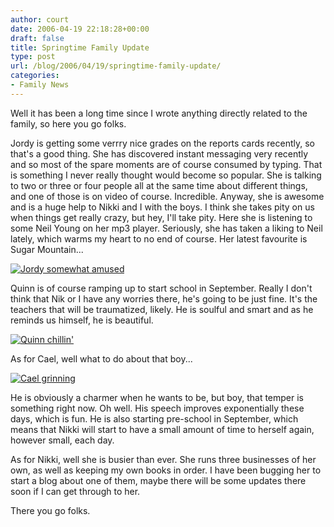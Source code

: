 ```yaml
---
author: court
date: 2006-04-19 22:18:28+00:00
draft: false
title: Springtime Family Update
type: post
url: /blog/2006/04/19/springtime-family-update/
categories:
- Family News
---
```


Well it has been a long time since I wrote anything directly related to the family, so here you go folks.

Jordy is getting some verrry nice grades on the reports cards recently, so that's a good thing.  She has discovered instant messaging very recently and so most of the spare moments are of course consumed by typing.  That is something I never really thought would become so popular.  She is talking to two or three or four people all at the same time about different things, and one of those is on video of course.  Incredible.  Anyway, she is awesome and is a huge help to Nikki and I with the boys.  I think she takes pity on us when things get really crazy, but hey, I'll take pity.  Here she is listening to some Neil Young on her mp3 player.  Seriously, she has taken a liking to Neil lately, which warms my heart to no end of course.  Her latest favourite is Sugar Mountain...

[![Jordy somewhat amused](http://static.flickr.com/44/131653549_67d34f4a8f_b.jpg)
](http://www.flickr.com/photos/_court/131653549/)

Quinn is of course ramping up to start school in September.  Really I don't think that Nik or I have any worries there, he's going to be just fine.  It's the teachers that will be traumatized, likely.  He is soulful and smart and as he reminds us himself, he is beautiful.

[![Quinn chillin'](http://static.flickr.com/50/131656931_564b371e0a_b.jpg)
](http://www.flickr.com/photos/_court/131656931/)

As for Cael, well what to do about that boy...

[![Cael grinning](http://static.flickr.com/55/131645936_f3bab15bc4_b.jpg)
](http://www.flickr.com/photos/_court/131645936/)

He is obviously a charmer when he wants to be, but boy, that temper is something right now.  Oh well.  His speech improves exponentially these days, which is fun.  He is also starting pre-school in September, which means that Nikki will start to have a small amount of time to herself again, however small, each day.  

As for Nikki, well she is busier than ever.  She runs three businesses of her own, as well as keeping my own books in order.  I have been bugging her to start a blog about one of them, maybe there will be some updates there soon if I can get through to her.

There you go folks.

